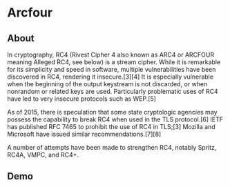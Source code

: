 Arcfour
=================


About
---
In cryptography, RC4 (Rivest Cipher 4 also known as ARC4 or ARCFOUR meaning Alleged RC4, see below) is a stream cipher. While it is remarkable for its simplicity and speed in software, multiple vulnerabilities have been discovered in RC4, rendering it insecure.[3][4] It is especially vulnerable when the beginning of the output keystream is not discarded, or when nonrandom or related keys are used. Particularly problematic uses of RC4 have led to very insecure protocols such as WEP.[5]

As of 2015, there is speculation that some state cryptologic agencies may possess the capability to break RC4 when used in the TLS protocol.[6] IETF has published RFC 7465 to prohibit the use of RC4 in TLS;[3] Mozilla and Microsoft have issued similar recommendations.[7][8]

A number of attempts have been made to strengthen RC4, notably Spritz, RC4A, VMPC, and RC4+.

Demo
---

```gcc arcfour -o arcfour_test.c arcfour.c
```
